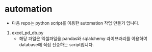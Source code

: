 # automation

- 다음 repo는 python script를 이용한 automation 작업 만들기 입니다.

1. excel_pd_db.py
    - 해당 파일은 엑셀파일을 pandas와 sqlalchemy 라이브러리를 이용하여 database에 직접 전송하는 script입니다.